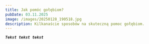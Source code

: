 ```yaml
---
title: Jak pomóc gołębiom?
pubDate: 03.11.2025
image: /images/20250128_190518.jpg
description: Kilkanaście sposobów na skuteczną pomoc gołębiom.
---
```

***`Tekst tekst tekst`***
